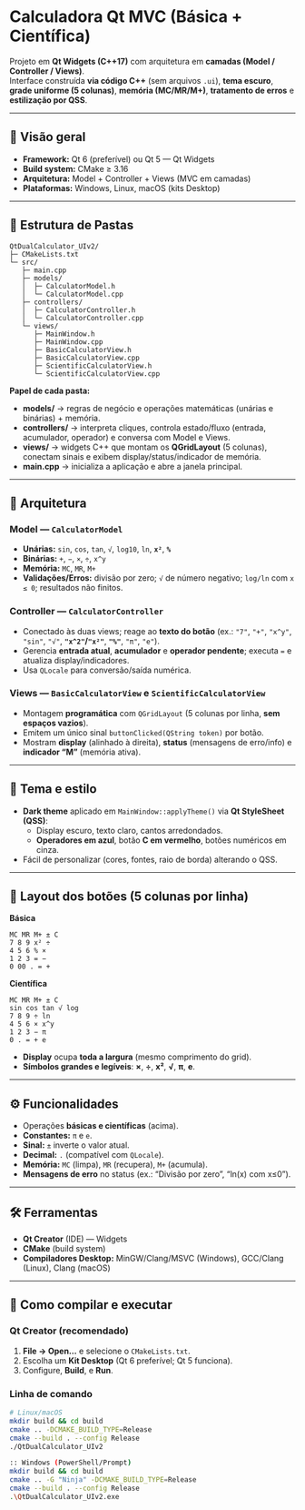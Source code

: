 # Calculadora Qt MVC (Básica + Científica)

Projeto em **Qt Widgets (C++17)** com arquitetura em **camadas (Model / Controller / Views)**.  
Interface construída **via código C++** (sem arquivos `.ui`), **tema escuro**, **grade uniforme (5 colunas)**, **memória (MC/MR/M+)**, **tratamento de erros** e **estilização por QSS**.

---

## 🔎 Visão geral

- **Framework:** Qt 6 (preferível) ou Qt 5 — Qt Widgets  
- **Build system:** CMake ≥ 3.16  
- **Arquitetura:** Model + Controller + Views (MVC em camadas)  
- **Plataformas:** Windows, Linux, macOS (kits Desktop)

---

## 📁 Estrutura de Pastas
```plaintext
QtDualCalculator_UIv2/
├─ CMakeLists.txt
└─ src/
   ├─ main.cpp
   ├─ models/
   │  ├─ CalculatorModel.h
   │  └─ CalculatorModel.cpp
   ├─ controllers/
   │  ├─ CalculatorController.h
   │  └─ CalculatorController.cpp
   └─ views/
      ├─ MainWindow.h
      ├─ MainWindow.cpp
      ├─ BasicCalculatorView.h
      ├─ BasicCalculatorView.cpp
      ├─ ScientificCalculatorView.h
      └─ ScientificCalculatorView.cpp
```
**Papel de cada pasta:**

- **models/** → regras de negócio e operações matemáticas (unárias e binárias) + memória.  
- **controllers/** → interpreta cliques, controla estado/fluxo (entrada, acumulador, operador) e conversa com Model e Views.  
- **views/** → widgets C++ que montam os **QGridLayout** (5 colunas), conectam sinais e exibem display/status/indicador de memória.  
- **main.cpp** → inicializa a aplicação e abre a janela principal.

---

## 🧱 Arquitetura

### Model — `CalculatorModel`
- **Unárias:** `sin`, `cos`, `tan`, `√`, `log10`, `ln`, **`x²`**, **`%`**  
- **Binárias:** `+`, `−`, `×`, `÷`, `x^y`  
- **Memória:** `MC`, `MR`, `M+`  
- **Validações/Erros:** divisão por zero; `√` de número negativo; `log/ln` com `x ≤ 0`; resultados não finitos.

### Controller — `CalculatorController`
- Conectado às duas views; reage ao **texto do botão** (ex.: `"7"`, `"+"`, `"x^y"`, `"sin"`, `"√"`, **`"x^2"`/`"x²"`**, **`"%"`**, `"π"`, `"e"`).  
- Gerencia **entrada atual**, **acumulador** e **operador pendente**; executa `=` e atualiza display/indicadores.  
- Usa `QLocale` para conversão/saída numérica.

### Views — `BasicCalculatorView` e `ScientificCalculatorView`
- Montagem **programática** com `QGridLayout` (5 colunas por linha, **sem espaços vazios**).  
- Emitem um único sinal `buttonClicked(QString token)` por botão.  
- Mostram **display** (alinhado à direita), **status** (mensagens de erro/info) e **indicador “M”** (memória ativa).

---

## 🎨 Tema e estilo

- **Dark theme** aplicado em `MainWindow::applyTheme()` via **Qt StyleSheet (QSS)**:
  - Display escuro, texto claro, cantos arredondados.  
  - **Operadores em azul**, botão **C em vermelho**, botões numéricos em cinza.  
- Fácil de personalizar (cores, fontes, raio de borda) alterando o QSS.

---

## 🧩 Layout dos botões (5 colunas por linha)

**Básica**
```plaintext
MC MR M+ ± C
7 8 9 x² ÷
4 5 6 % ×
1 2 3 = −
0 00 . = +
```


**Científica**
```plaintext
MC MR M+ ± C
sin cos tan √ log
7 8 9 ÷ ln
4 5 6 × x^y
1 2 3 − π
0 . = + e
```

- **Display** ocupa **toda a largura** (mesmo comprimento do grid).  
- **Símbolos grandes e legíveis**: **×**, **÷**, **x²**, **√**, **π**, **e**.

---

## ⚙️ Funcionalidades

- Operações **básicas e científicas** (acima).  
- **Constantes:** `π` e `e`.  
- **Sinal:** `±` inverte o valor atual.  
- **Decimal:** `.` (compatível com `QLocale`).  
- **Memória:** `MC` (limpa), `MR` (recupera), `M+` (acumula).  
- **Mensagens de erro** no status (ex.: “Divisão por zero”, “ln(x) com x≤0”).

---

## 🛠️ Ferramentas

- **Qt Creator** (IDE) — Widgets  
- **CMake** (build system)  
- **Compiladores Desktop:** MinGW/Clang/MSVC (Windows), GCC/Clang (Linux), Clang (macOS)

---

## 🚀 Como compilar e executar

### Qt Creator (recomendado)
1. **File → Open…** e selecione o `CMakeLists.txt`.  
2. Escolha um **Kit Desktop** (Qt 6 preferível; Qt 5 funciona).  
3. Configure, **Build**, e **Run**.

### Linha de comando

```bash
# Linux/macOS
mkdir build && cd build
cmake .. -DCMAKE_BUILD_TYPE=Release
cmake --build . --config Release
./QtDualCalculator_UIv2

:: Windows (PowerShell/Prompt)
mkdir build && cd build
cmake .. -G "Ninja" -DCMAKE_BUILD_TYPE=Release
cmake --build . --config Release
.\QtDualCalculator_UIv2.exe
